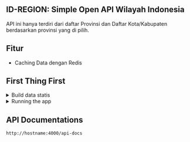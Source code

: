 ## ID-REGION: Simple Open API Wilayah Indonesia

API ini hanya terdiri dari daftar Provinsi dan Daftar Kota/Kabupaten berdasarkan provinsi yang di pilih.

## Fitur
 - Caching Data dengan Redis

## First Thing First

<details>
<summary> Build data statis</summary>

```sh
npm run build:model
```
</details>

<details>
<summary>Running the app</summary>

```sh
npm start
```

Docker

```sh
docker compose up -d
```
> [!NOTE]
>
> Dengan docker kamu tidak perlu menggunakan `npm run build:model` lagi, semua sudah di lakukan oleh Dockerfile

</details>

## API Documentations

```sh
http://hostname:4000/api-docs
```





